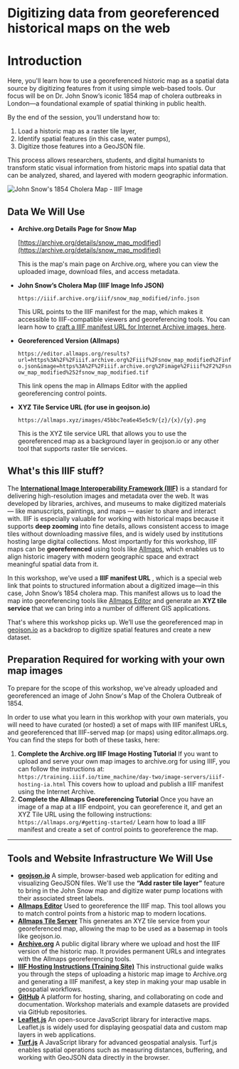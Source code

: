 # Digitizing data from georeferenced historical maps on the web

# Introduction

Here, you'll learn how to use a georeferenced historic map as a spatial data source by digitizing features from it using simple web-based tools. Our focus will be on Dr. John Snow’s iconic 1854 map of cholera outbreaks in London—a foundational example of spatial thinking in public health.

By the end of the session, you’ll understand how to:

1. Load a historic map as a raster tile layer,
2. Identify spatial features (in this case, water pumps),
3. Digitize those features into a GeoJSON file.

This process allows researchers, students, and digital humanists to transform static visual information from historic maps into spatial data that can be analyzed, shared, and layered with modern geographic information.

![John Snow's 1854 Cholera Map - IIIF Image](https://iiif.archive.org/iiif/snow_map_modified/full/1140,/0/default.jpg)

## Data We Will Use

* **Archive.org Details Page for Snow Map**

  [https://archive.org/details/snow_map_modified](https://archive.org/details/snow_map_modified)

  This is the map's main page on Archive.org, where you can view the uploaded image, download files, and access metadata.
* **John Snow’s Cholera Map (IIIF Image Info JSON)**

  `https://iiif.archive.org/iiif/snow_map_modified/info.json`

  This URL points to the IIIF manifest for the map, which makes it accessible to IIIF-compatible viewers and georeferencing tools. You can learn how to [craft a IIIF manifest URL for Internet Archive images, here](https://training.iiif.io/time_machine/day-two/image-servers/iiif-hosting-ia.html).
* **Georeferenced Version (Allmaps)**

  `https://editor.allmaps.org/results?url=https%3A%2F%2Fiiif.archive.org%2Fiiif%2Fsnow_map_modified%2Finfo.json&image=https%3A%2F%2Fiiif.archive.org%2Fimage%2Fiiif%2F2%2Fsnow_map_modified%252fsnow_map_modified.tif`

  This link opens the map in Allmaps Editor with the applied georeferencing control points.
* **XYZ Tile Service URL (for use in geojson.io)**

  `https://allmaps.xyz/images/45bbc7ea6e45e5c9/{z}/{x}/{y}.png`

  This is the XYZ tile service URL that allows you to use the georeferenced map as a background layer in geojson.io or any other tool that supports raster tile services.


## What's this IIIF stuff?

The **[International Image Interoperability Framework (IIIF)](https://iiif.io)** is a standard for delivering high-resolution images and metadata over the web. It was developed by libraries, archives, and museums to make digitized materials — like manuscripts, paintings, and maps — easier to share and interact with. IIIF is especially valuable for working with historical maps because it supports **deep zooming** into fine details, allows consistent access to image tiles without downloading massive files, and is widely used by institutions hosting large digital collections. Most importantly for this workshop, IIIF maps can be **georeferenced** using tools like [Allmaps](https://allmaps.org/), which enables us to align historic imagery with modern geographic space and extract meaningful spatial data from it.

In this workshop, we’ve used a **IIIF manifest URL** , which is a special web link that points to structured information about a digitized image—in this case, John Snow’s 1854 cholera map. This manifest allows us to load the map into georeferencing tools like [Allmaps Editor](https://allmaps.org) and generate an **XYZ tile service** that we can bring into a number of different GIS applications.

That's where this workshop picks up. We’ll use the georeferenced map in [geojson.io](https://geojson.io) as a backdrop to digitize spatial features and create a new dataset.

## Preparation Required for working with your own map images

To prepare for the scope of this workshop, we've already uploaded and georeferenced an image of John Snow's Map of the Cholera Outbreak of 1854.

In order to use what you learn in this workhop with your own materials, you will need to have curated (or hosted) a set of maps with IIIF manifest URLs, and georeferenced that IIIF-served map (or maps) using editor.allmaps.org. You can find the steps for both of these tasks, here:

1. **Complete the Archive.org IIIF Image Hosting Tutorial**
   If you want to upload and serve your own map images to archive.org for using IIIF, you can follow the instructions at:
   `https://training.iiif.io/time_machine/day-two/image-servers/iiif-hosting-ia.html`
   This covers how to upload and publish a IIIF manifest using the Internet Archive.
2. **Complete the Allmaps Georeferencing Tutorial**
   Once you have an image of a map at a IIIF endpoint, you can georeference it, and get an XYZ Tile URL using the following instructions:
   `https://allmaps.org/#getting-started/`
   Learn how to load a IIIF manifest and create a set of control points to georeference the map.

---

## Tools and Website Infrastructure We Will Use

* **[geojson.io](https://geojson.io/)**
  A simple, browser-based web application for editing and visualizing GeoJSON files. We'll use the **“Add raster tile layer”** feature to bring in the John Snow map and digitize water pump locations with their associated street labels.
* **[Allmaps Editor](https://editor.allmaps.org/)**
  Used to georeference the IIIF map. This tool allows you to match control points from a historic map to modern locations.
* **[Allmaps Tile Server](https://allmaps.xyz/)**
  This generates an XYZ tile service from your georeferenced map, allowing the map to be used as a basemap in tools like geojson.io.
* **[Archive.org](https://archive.org/)**
  A public digital library where we upload and host the IIIF version of the historic map. It provides permanent URLs and integrates with the Allmaps georeferencing tools.
* **[IIIF Hosting Instructions (Training Site)](https://training.iiif.io/time_machine/day-two/image-servers/iiif-hosting-ia.html)**
  This instructional guide walks you through the steps of uploading a historic map image to Archive.org and generating a IIIF manifest, a key step in making your map usable in geospatial workflows.
* **[GitHub](https://github.com/)**
  A platform for hosting, sharing, and collaborating on code and documentation. Workshop materials and example datasets are provided via GitHub repositories.
* **[Leaflet.js](https://leafletjs.com/)**
  An open-source JavaScript library for interactive maps. Leaflet.js is widely used for displaying geospatial data and custom map layers in web applications.
* **[Turf.js](https://turfjs.org/)**
  A JavaScript library for advanced geospatial analysis. Turf.js enables spatial operations such as measuring distances, buffering, and working with GeoJSON data directly in the browser.
